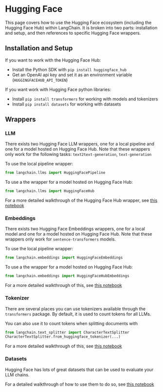 # Hugging Face

This page covers how to use the Hugging Face ecosystem (including the Hugging Face Hub) within LangChain.
It is broken into two parts: installation and setup, and then references to specific Hugging Face wrappers.

## Installation and Setup

If you want to work with the Hugging Face Hub:
- Install the Python SDK with `pip install huggingface_hub`
- Get an OpenAI api key and set it as an environment variable (`HUGGINGFACEHUB_API_TOKEN`)

If you want work with Hugging Face python libraries:
- Install `pip install transformers` for working with models and tokenizers
- Install `pip install datasets` for working with datasets

## Wrappers

### LLM

There exists two Hugging Face LLM wrappers, one for a local pipeline and one for a model hosted on Hugging Face Hub.
Note that these wrappers only work for the following tasks: `text2text-generation`, `text-generation`

To use the local pipeline wrapper:
```python
from langchain.llms import HuggingFacePipeline
```

To use a the wrapper for a model hosted on Hugging Face Hub:
```python
from langchain.llms import HuggingFaceHub
```
For a more detailed walkthrough of the Hugging Face Hub wrapper, see [this notebook](../modules/llms/integrations/huggingface_hub.ipynb)


### Embeddings

There exists two Hugging Face Embeddings wrappers, one for a local model and one for a model hosted on Hugging Face Hub.
Note that these wrappers only work for `sentence-transformers` models.

To use the local pipeline wrapper:
```python
from langchain.embeddings import HuggingFaceEmbeddings
```

To use a the wrapper for a model hosted on Hugging Face Hub:
```python
from langchain.embeddings import HuggingFaceHubEmbeddings
```
For a more detailed walkthrough of this, see [this notebook](../modules/utils/combine_docs_examples/embeddings.ipynb)

### Tokenizer

There are several places you can use tokenizers available through the `transformers` package.
By default, it is used to count tokens for all LLMs.

You can also use it to count tokens when splitting documents with 
```python
from langchain.text_splitter import CharacterTextSplitter
CharacterTextSplitter.from_huggingface_tokenizer(...)
```
For a more detailed walkthrough of this, see [this notebook](../modules/utils/combine_docs_examples/text_splitter.ipynb)


### Datasets

Hugging Face has lots of great datasets that can be used to evaluate your LLM chains.

For a detailed walkthrough of how to use them to do so, see [this notebook](../use_cases/evaluation/huggingface_datasets.ipynb)
